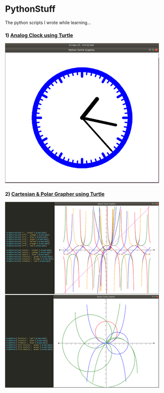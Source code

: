 # PythonStuff
The python scripts I wrote while learning...

### 1) [Analog Clock using Turtle](https://github.com/Sud0-u53r/PythonStuff/blob/master/analog_clock.py)
![AnalogClock.png](https://raw.githubusercontent.com/Sud0-u53r/PythonStuff/master/imgs/analog_clock.png)

### 2) [Cartesian & Polar Grapher using Turtle](https://github.com/Sud0-u53r/PythonStuff/blob/master/grapher.py)
![Grapher.png](https://raw.githubusercontent.com/Sud0-u53r/PythonStuff/master/imgs/grapher.png)
![Grapher.png](https://raw.githubusercontent.com/Sud0-u53r/PythonStuff/master/imgs/grapher1.png)
